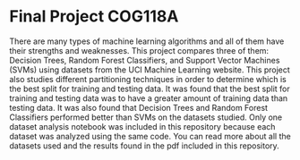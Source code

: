 # Final Project COG118A
There are many types of machine learning algorithms and all of them have their strengths and weaknesses. This project compares three of them: Decision Trees, Random Forest Classifiers, and Support Vector Machines (SVMs) using datasets from the UCI Machine Learning website. This project also studies different partitioning techniques in order to determine which is the best split for training and testing data. It was found that the best split for training and testing data was to have a greater amount of training data than testing data. It was also found that Decision Trees and Random Forest Classifiers performed better than SVMs on the datasets studied. Only one dataset analysis notebook was included in this repository because each dataset was analyzed using the same code. You can read more about all the datasets used and the results found in the pdf included in this repository.



